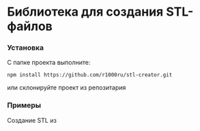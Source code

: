 # Библиотека для создания STL-файлов

### Установка
С папке проекта выполните:
```
npm install https://github.com/r1000ru/stl-creator.git
```
или склонируйте проект из репозитария

### Примеры

Создание STL из 